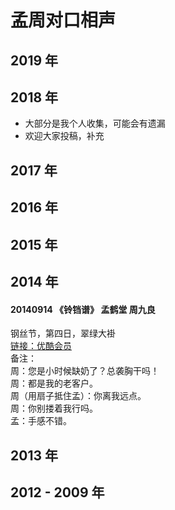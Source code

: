 孟周对口相声
==============
2019 年
----


2018 年
----
- 大部分是我个人收集，可能会有遗漏
- 欢迎大家投稿，补充

2017 年
-----


2016 年
-----


2015 年
-----


2014 年
-----

#### **20140914 《铃铛谱》 孟鹤堂 周九良**
钢丝节，第四日，翠绿大褂  
[链接：优酷会员](https://v.youku.com/v_show/id_XODAxMjI5OTY4.html)  
备注：  
周：您是小时候缺奶了？总袭胸干吗！  
周：都是我的老客户。  
周（用扇子抵住孟）：你离我远点。  
周：你别搂着我行吗。  
孟：手感不错。  


2013 年
-----


2012 - 2009 年
-----
